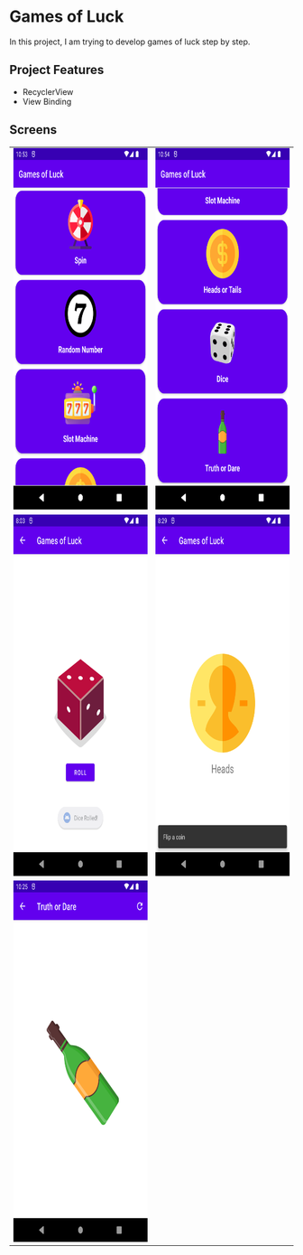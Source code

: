 # Games of Luck
In this project, I am trying to develop games of luck step by step.

## Project Features
- RecyclerView
- View Binding

## Screens

<table>
    <tr>
        <td><img src="https://raw.githubusercontent.com/yurtseven/games-of-luck/master/screenshots/Screenshot_20221026_135354.png" height="640" width="360"></td>
        <td><img src="https://raw.githubusercontent.com/yurtseven/games-of-luck/master/screenshots/Screenshot_20221026_135412.png" height="640" width="360"></td>
    </tr>
    <tr>
        <td><img src="https://raw.githubusercontent.com/yurtseven/games-of-luck/master/screenshots/Screenshot_20221027_225828.png" height="640" width="360"></td>
        <td><img src="https://raw.githubusercontent.com/yurtseven/games-of-luck/master/screenshots/Screenshot_20221029_232912.png" height="640" width="360"></td>
    </tr>
    <tr>
        <td><img src="https://raw.githubusercontent.com/yurtseven/games-of-luck/master/screenshots/Screenshot_20221030_012544.png" height="640" width="360"></td>
    </tr>
</table>
